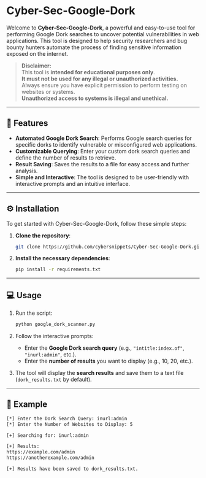 # Cyber-Sec-Google-Dork

Welcome to **Cyber-Sec-Google-Dork**, a powerful and easy-to-use tool for performing Google Dork searches to uncover potential vulnerabilities in web applications. This tool is designed to help security researchers and bug bounty hunters automate the process of finding sensitive information exposed on the internet.

> **Disclaimer:**  
> This tool is **intended for educational purposes only**.  
> **It must not be used for any illegal or unauthorized activities.**  
> Always ensure you have explicit permission to perform testing on websites or systems.  
> **Unauthorized access to systems is illegal and unethical.**

---

## 🚀 Features

- **Automated Google Dork Search**: Performs Google search queries for specific dorks to identify vulnerable or misconfigured web applications.
- **Customizable Querying**: Enter your custom dork search queries and define the number of results to retrieve.
- **Result Saving**: Saves the results to a file for easy access and further analysis.
- **Simple and Interactive**: The tool is designed to be user-friendly with interactive prompts and an intuitive interface.

---

## ⚙️ Installation

To get started with Cyber-Sec-Google-Dork, follow these simple steps:

1. **Clone the repository**:
    ```bash
    git clone https://github.com/cybersnippets/Cyber-Sec-Google-Dork.git
    ```

2. **Install the necessary dependencies**:
    ```bash
    pip install -r requirements.txt
    ```

---

## 💻 Usage

1. Run the script:
    ```bash
    python google_dork_scanner.py
    ```

2. Follow the interactive prompts:
    - Enter the **Google Dork search query** (e.g., `"intitle:index.of"`, `"inurl:admin"`, etc.).
    - Enter the **number of results** you want to display (e.g., 10, 20, etc.).

3. The tool will display the **search results** and save them to a text file (`dork_results.txt` by default).

---

## 🎯 Example

```bash
[*] Enter the Dork Search Query: inurl:admin
[*] Enter the Number of Websites to Display: 5

[+] Searching for: inurl:admin

[+] Results:
https://example.com/admin
https://anotherexample.com/admin

[+] Results have been saved to dork_results.txt.
